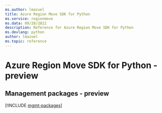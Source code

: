 ```yaml
---
ms.author: lmazuel
title: Azure Region Move SDK for Python
ms.service: regionmove
ms.data: 09/28/2022
description: Reference for Azure Region Move SDK for Python
ms.devlang: python
author: lmazuel
ms.topic: reference
---
```

# Azure Region Move SDK for Python - preview

## Management packages - preview
[!INCLUDE [mgmt-packages](region-move-mgmt-index.md)]